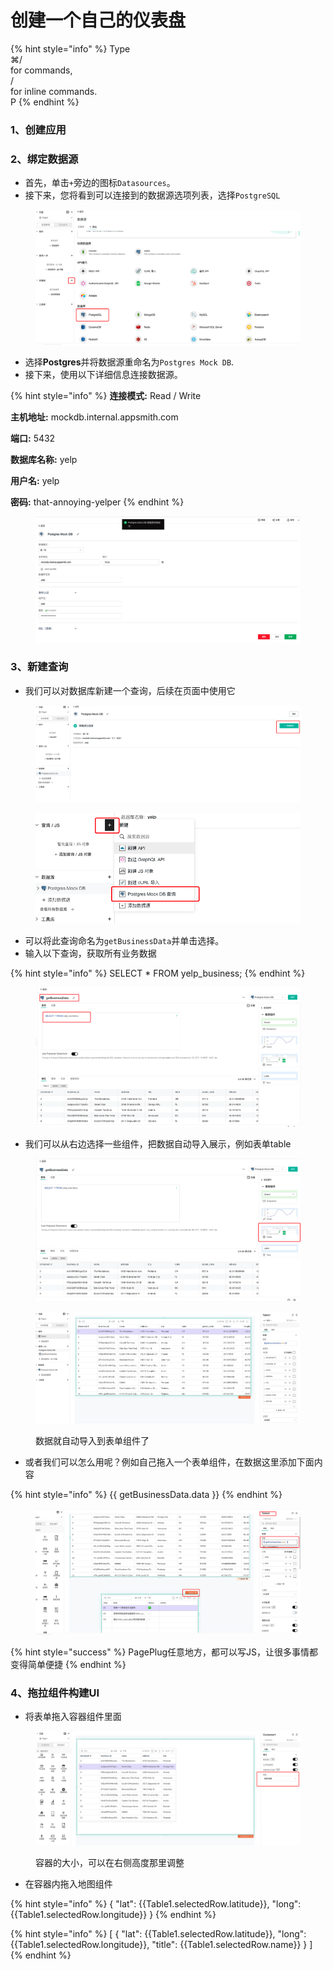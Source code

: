 # 创建一个自己的仪表盘

{% hint style="info" %}
Type\
⌘/\
for commands,\
/\
for inline commands.\
P
{% endhint %}



### 1、创建应用





### 2、绑定数据源

* 首先，单击`+`旁边的图标`Datasources`。
* 接下来，您将看到可以连接到的数据源选项列表，选择`PostgreSQL`

<figure><img src="../../.gitbook/assets/image (25).png" alt=""><figcaption></figcaption></figure>



* 选择**Postgres**并将数据源重命名为`Postgres Mock DB`.
* 接下来，使用以下详细信息连接数据源。

{% hint style="info" %}
**连接模式:** Read / Write

**主机地址:** mockdb.internal.appsmith.com

**端口:** 5432

**数据库名称:** yelp

**用户名:** yelp&#x20;

**密码:** that-annoying-yelper
{% endhint %}

<figure><img src="../../.gitbook/assets/image (24) (1).png" alt=""><figcaption></figcaption></figure>

### 3、新建查询

* 我们可以对数据库新建一个查询，后续在页面中使用它

<figure><img src="../../.gitbook/assets/image (20).png" alt=""><figcaption></figcaption></figure>

<figure><img src="../../.gitbook/assets/image (26) (1).png" alt=""><figcaption></figcaption></figure>

* 可以将此查询命名为`getBusinessData`并单击选择。
* 输入以下查询，获取所有业务数据

{% hint style="info" %}
SELECT \* FROM yelp\_business;
{% endhint %}

<figure><img src="../../.gitbook/assets/image (29) (1).png" alt=""><figcaption></figcaption></figure>

* 我们可以从右边选择一些组件，把数据自动导入展示，例如表单table

<figure><img src="../../.gitbook/assets/image (18).png" alt=""><figcaption></figcaption></figure>

<figure><img src="../../.gitbook/assets/image (2).png" alt=""><figcaption><p>数据就自动导入到表单组件了</p></figcaption></figure>

* 或者我们可以怎么用呢？例如自己拖入一个表单组件，在数据这里添加下面内容

{% hint style="info" %}
\{{ getBusinessData.data \}}
{% endhint %}

<figure><img src="../../.gitbook/assets/image (31) (1).png" alt=""><figcaption></figcaption></figure>

{% hint style="success" %}
PagePlug任意地方，都可以写JS，让很多事情都变得简单便捷
{% endhint %}

### 4、拖拉组件构建UI

* 将表单拖入容器组件里面

<figure><img src="../../.gitbook/assets/image (27) (2).png" alt=""><figcaption><p>容器的大小，可以在右侧高度那里调整</p></figcaption></figure>

* 在容器内拖入地图组件

{% hint style="info" %}
{ "lat": \{{Table1.selectedRow.latitude\}}, "long": \{{Table1.selectedRow.longitude\}} }
{% endhint %}



{% hint style="info" %}
\[ { "lat": \{{Table1.selectedRow.latitude\}}, "long": \{{Table1.selectedRow.longitude\}}, "title": \{{Table1.selectedRow.name\}} } ]
{% endhint %}
